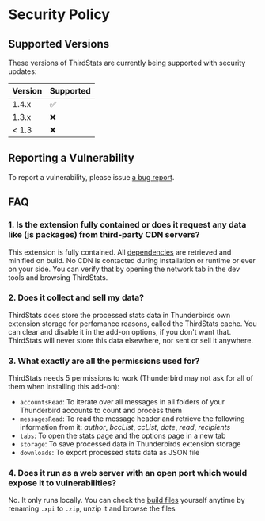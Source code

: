 # Security Policy

## Supported Versions

These versions of ThirdStats are currently being supported with security updates:

| Version | Supported |
| ------- | --------- |
| 1.4.x   | ✅        |
| 1.3.x   | ❌        |
| < 1.3   | ❌        |

## Reporting a Vulnerability

To report a vulnerability, please issue [a bug report](https://github.com/devmount/third-stats/issues/new?template=bug_report.md).

## FAQ

### 1. Is the extension fully contained or does it request any data like (js packages) from third-party CDN servers?

This extension is fully contained. All [dependencies](https://github.com/devmount/third-stats/network/dependencies) are retrieved and minified on build. No CDN is contacted during installation or runtime or ever on your side. You can verify that by opening the network tab in the dev tools and browsing ThirdStats.

### 2. Does it collect and sell my data?  

ThirdStats does store the processed stats data in Thunderbirds own extension storage for perfomance reasons, called the ThirdStats cache. You can clear and disable it in the add-on options, if you don't want that. ThirdStats will never store this data elsewhere, nor sent or sell it anywhere.

### 3. What exactly are all the permissions used for?

ThirdStats needs 5 permissions to work (Thunderbird may not ask for all of them when installing this add-on):

- `accountsRead`: To iterate over all messages in all folders of your Thunderbird accounts to count and process them
- `messagesRead`: To read the message header and retrieve the following information from it: *author*, *bccList*, *ccList*, *date*, *read*, *recipients*
- `tabs`: To open the stats page and the options page in a new tab
- `storage`: To save processed data in Thunderbirds extension storage
- `downloads`: To export processed stats data as JSON file

### 4. Does it run as a web server with an open port which would expose it to vulnerabilities?

No. It only runs locally. You can check the [build files](https://third-stats.cdn.devmount.com/) yourself anytime by renaming `.xpi` to `.zip`, unzip it and browse the files
